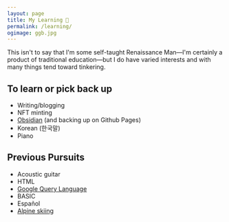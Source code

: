 ```yaml
---
layout: page
title: My Learning 🌱
permalink: /learning/
ogimage: ggb.jpg
---
```

This isn't to say that I'm some self-taught Renaissance Man—I'm certainly a product of traditional education—but I do have varied interests and with many things tend toward tinkering.

## To learn or pick back up
- Writing/blogging
- NFT minting
- [Obsidian](https://obsidian.md/) (and backing up on Github Pages)
- Korean (한국말)
- Piano

## Previous Pursuits
- Acoustic guitar
- HTML
- [Google Query Language](https://cloud.google.com/datastore/docs/reference/gql_reference)
- BASIC
- Español
- [Alpine skiing](/skiing.html)